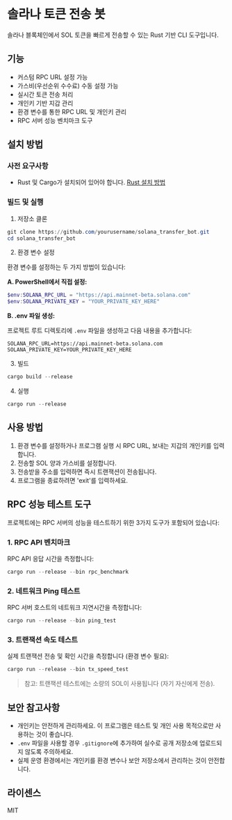 # 솔라나 토큰 전송 봇

솔라나 블록체인에서 SOL 토큰을 빠르게 전송할 수 있는 Rust 기반 CLI 도구입니다.

## 기능

- 커스텀 RPC URL 설정 가능
- 가스비(우선순위 수수료) 수동 설정 가능
- 실시간 토큰 전송 처리
- 개인키 기반 지갑 관리
- 환경 변수를 통한 RPC URL 및 개인키 관리
- RPC 서버 성능 벤치마크 도구

## 설치 방법

### 사전 요구사항

- Rust 및 Cargo가 설치되어 있어야 합니다. [Rust 설치 방법](https://www.rust-lang.org/tools/install)

### 빌드 및 실행

1. 저장소 클론

```powershell
git clone https://github.com/yourusername/solana_transfer_bot.git
cd solana_transfer_bot
```

2. 환경 변수 설정

환경 변수를 설정하는 두 가지 방법이 있습니다:

**A. PowerShell에서 직접 설정:**

```powershell
$env:SOLANA_RPC_URL = "https://api.mainnet-beta.solana.com"
$env:SOLANA_PRIVATE_KEY = "YOUR_PRIVATE_KEY_HERE"
```

**B. .env 파일 생성:**

프로젝트 루트 디렉토리에 `.env` 파일을 생성하고 다음 내용을 추가합니다:

```
SOLANA_RPC_URL=https://api.mainnet-beta.solana.com
SOLANA_PRIVATE_KEY=YOUR_PRIVATE_KEY_HERE
```

3. 빌드

```powershell
cargo build --release
```

4. 실행

```powershell
cargo run --release
```

## 사용 방법

1. 환경 변수를 설정하거나 프로그램 실행 시 RPC URL, 보내는 지갑의 개인키를 입력합니다.
2. 전송할 SOL 양과 가스비를 설정합니다.
3. 전송받을 주소를 입력하면 즉시 트랜잭션이 전송됩니다.
4. 프로그램을 종료하려면 'exit'를 입력하세요.

## RPC 성능 테스트 도구

프로젝트에는 RPC 서버의 성능을 테스트하기 위한 3가지 도구가 포함되어 있습니다:

### 1. RPC API 벤치마크

RPC API 응답 시간을 측정합니다:

```powershell
cargo run --release --bin rpc_benchmark
```

### 2. 네트워크 Ping 테스트

RPC 서버 호스트의 네트워크 지연시간을 측정합니다:

```powershell
cargo run --release --bin ping_test
```

### 3. 트랜잭션 속도 테스트

실제 트랜잭션 전송 및 확인 시간을 측정합니다 (환경 변수 필요):

```powershell
cargo run --release --bin tx_speed_test
```

> 참고: 트랜잭션 테스트에는 소량의 SOL이 사용됩니다 (자기 자신에게 전송).

## 보안 참고사항

- 개인키는 안전하게 관리하세요. 이 프로그램은 테스트 및 개인 사용 목적으로만 사용하는 것이 좋습니다.
- `.env` 파일을 사용할 경우 `.gitignore`에 추가하여 실수로 공개 저장소에 업로드되지 않도록 주의하세요.
- 실제 운영 환경에서는 개인키를 환경 변수나 보안 저장소에서 관리하는 것이 안전합니다.

## 라이센스

MIT
